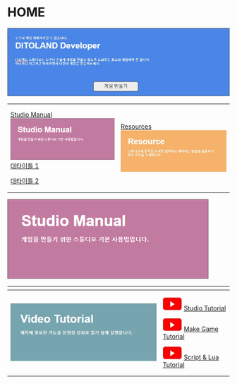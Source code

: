 # HOME

![](.gitbook/assets/20210316_142454.jpg)

<table>
    <tr>
      <td style="text-align:left">
        <p><a href="studio-manual.md">Studio Manual</a>  <a href="studio-manual.md"><img src=".gitbook/assets/image.png" alt/></a>
          <br
          /><a href="studio-manual.md#1">&#xB300;&#xD0C0;&#xC774;&#xD2C0; 1</a>
        </p>
        <p><a href="studio-manual.md#2">&#xB300;&#xD0C0;&#xC774;&#xD2C0; 2</a>
        </p>
      </td>
      <td style="text-align:left"><a href="resources.md">Resources</a> 
        <img src=".gitbook/assets/20210316_142830.jpg"
        alt/>
      </td>
    </tr>
</table>

![](.gitbook/assets/image.png)

<table>
  <thead>
    <tr>
      <th style="text-align:left"></th>
      <th style="text-align:left"></th>
    </tr>
  </thead>
  <tbody>
    <tr>
      <td style="text-align:left">
        <img src=".gitbook/assets/20210316_152740.jpg" alt/>
      </td>
      <td style="text-align:left">
        <p>
          <img src=".gitbook/assets/20210316_153206.jpg" alt/> <a href="video-tutorial/studio-tutorial/">Studio Tutorial</a>
        </p>
        <p>
          <img src=".gitbook/assets/20210316_153206.jpg" alt/> <a href="video-tutorial/game.md">Make Game Tutorial</a>
        </p>
        <p>
          <img src=".gitbook/assets/20210316_153206.jpg" alt/> <a href="video-tutorial/script-and-lua.md">Script &amp; Lua Tutorial</a>
        </p>
      </td>
    </tr>
  </tbody>
</table>

